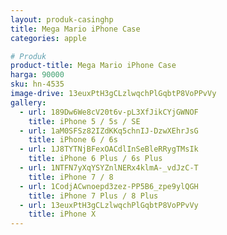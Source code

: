 ```yaml
---
layout: produk-casinghp
title: Mega Mario iPhone Case
categories: apple

# Produk
product-title: Mega Mario iPhone Case
harga: 90000
sku: hn-4535
image-drive: 13euxPtH3gCLzlwqchPlGqbtP8VoPPvVy
gallery:
  - url: 189Dw6We8cV20t6v-pL3XfJikCYjGWNOF
    title: iPhone 5 / 5s / SE
  - url: 1aM0SFSz82IZdKKq5chnIJ-DzwXEhrJsG
    title: iPhone 6 / 6s
  - url: 1J8TYTNjBFexOACdlInSeBleRRygTMsIk
    title: iPhone 6 Plus / 6s Plus
  - url: 1NTFN7yXqYSYZnlNERx4klmA-_vdJzC-T
    title: iPhone 7 / 8
  - url: 1CodjACwnoepd3zez-PP5B6_zpe9ylQGH
    title: iPhone 7 Plus / 8 Plus
  - url: 13euxPtH3gCLzlwqchPlGqbtP8VoPPvVy
    title: iPhone X
---
```

